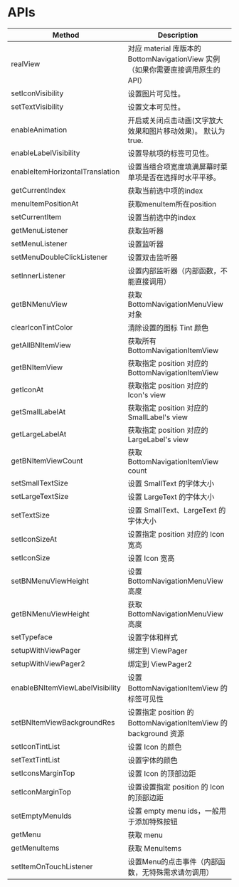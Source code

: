 # APIs

|Method|Description
|---|---|
|realView|对应 material 库版本的 BottomNavigationView 实例（如果你需要直接调用原生的API）
|setIconVisibility|设置图片可见性。
|setTextVisibility|设置文本可见性。
|enableAnimation|开启或关闭点击动画(文字放大效果和图片移动效果)。 默认为 true.
|enableLabelVisibility|设置导航项的标签可见性。
|enableItemHorizontalTranslation|设置当组合项宽度填满屏幕时菜单项是否在选择时水平平移。
|getCurrentIndex|获取当前选中项的index
|menuItemPositionAt|获取menuItem所在position
|setCurrentItem|设置当前选中的index
|getMenuListener|获取监听器
|setMenuListener|设置监听器
|setMenuDoubleClickListener|设置双击监听器
|setInnerListener|设置内部监听器（内部函数，不能直接调用）
|getBNMenuView|获取 BottomNavigationMenuView 对象
|clearIconTintColor|清除设置的图标 Tint 颜色
|getAllBNItemView|获取所有 BottomNavigationItemView
|getBNItemView|获取指定 position 对应的 BottomNavigationItemView
|getIconAt|获取指定 position 对应的 Icon's view
|getSmallLabelAt|获取指定 position 对应的 SmallLabel's view
|getLargeLabelAt|获取指定 position 对应的 LargeLabel's view
|getBNItemViewCount|获取 BottomNavigationItemView count
|setSmallTextSize|设置 SmallText 的字体大小
|setLargeTextSize|设置 LargeText 的字体大小
|setTextSize|设置 SmallText、LargeText 的字体大小
|setIconSizeAt|设置指定 position 对应的 Icon 宽高
|setIconSize|设置 Icon 宽高
|setBNMenuViewHeight|设置 BottomNavigationMenuView 高度
|getBNMenuViewHeight|获取 BottomNavigationMenuView 高度
|setTypeface|设置字体和样式
|setupWithViewPager|绑定到 ViewPager
|setupWithViewPager2|绑定到 ViewPager2
|enableBNItemViewLabelVisibility|设置 BottomNavigationItemView 的标签可见性
|setBNItemViewBackgroundRes|设置指定 position 的 BottomNavigationItemView 的 background 资源
|setIconTintList|设置 Icon 的颜色
|setTextTintList|设置字体的颜色
|setIconsMarginTop|设置 Icon 的顶部边距
|setIconMarginTop|设置设置指定 position 的 Icon 的顶部边距
|setEmptyMenuIds|设置 empty menu ids，一般用于添加特殊按钮
|getMenu|获取 menu
|getMenuItems|获取 MenuItems
|setItemOnTouchListener|设置Menu的点击事件（内部函数，无特殊需求请勿调用）
